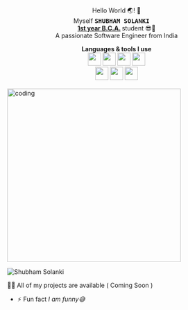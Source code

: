 <p align="center"> Hello World 🌏! 👋 <br> Myself <strong> <kbd>SHUBHAM SOLANKI </strong> <a href="https://priyansh.is-a.dev"> <img src="https://priyansh.pages.dev/c/emojis/verified.png" width="15" height="15"> </a></kbd> <br>  <strong> <ins>1st year B.C.A.</ins> </strong> student 😎🤏 <br> A passionate Software Engineer from India </p>


<div align="center"> <b>Languages & tools I use</b> <br> <a href="https://www.w3schools.com/html/default.asp"><img src="https://priyansh.pages.dev/c/emojis/html.png" width="30" height="30"></a> <a href="https://www.w3schools.com/css/default.asp"><img src="https://priyansh.pages.dev/c/emojis/css.png" width="30" height="30"></a> <a href="https://www.w3schools.com/js/default.asp/"><img src="https://priyansh.pages.dev/c/emojis/js.png" width="30" height="30"></a> <a href="https://tailwindcss.com/docs"><img src="https://priyansh.vercel.app/emojis/tailwindcss.png" width="30" height="30"></a> <br> <a href="https://www.w3schools.com/mongodb/index.php/"><img src="https://priyansh.pages.dev/c/emojis/mongodb.png" width="30" height="30"></a>  <a href="https://www.w3schools.com/git/default.asp"><img src="https://priyansh.pages.dev/c/emojis/git.png" width="30" height="30"></a>
<a href="https://developers.cloudflare.com/learning-paths/get-started/"><img src="https://priyansh.pages.dev/c/emojis/cloudflare.png" width="30" height="30"></a></div> 


<div align="center"> <br> 
<a href=" https://twitter.com/Shubham_Sen_01?t=jSkWWnjRn4dtuntUnLLC7g&s=35 "> </a>
<a href=" shubhamsolanki57051@gmail.com "></a> 
</div>




<img align="center" alt="coding" width="400" src="https://user-images.githubusercontent.com/55389276/140866485-8fb1c876-9a8f-4d6a-98dc-08c4981eaf70.gif">

<p align="left"> <img src="https://komarev.com/ghpvc/?username=Shubham Solanki & label=Profile%20views&color=0e75b6&style=flat" alt="Shubham Solanki" /> </p>

👨‍💻 All of my projects are available ( Coming Soon ) 

- ⚡ Fun fact *I am funny😅*
